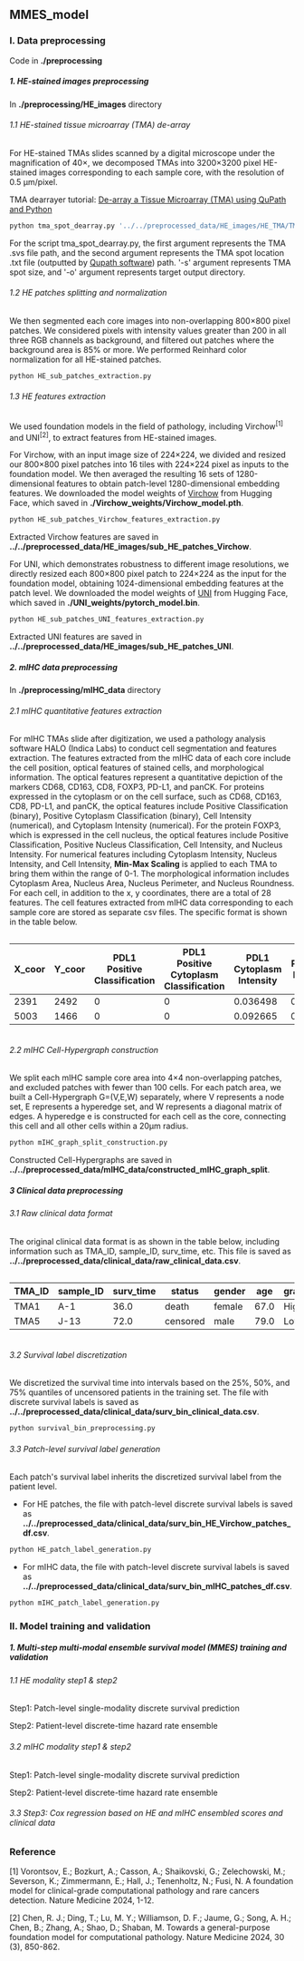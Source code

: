 ## MMES_model

### I. Data preprocessing

Code in **./preprocessing**

##### 1. HE-stained images preprocessing
In **./preprocessing/HE_images** directory

###### 1.1 HE-stained tissue microarray (TMA) de-array
For HE-stained TMAs slides scanned by a digital microscope under the magnification of 40×, we decomposed TMAs into 3200×3200 pixel HE-stained images corresponding to each sample core, with the resolution of 0.5 µm/pixel. 

TMA dearrayer tutorial: [De-array a Tissue Microarray (TMA) using QuPath and Python](https://andrewjanowczyk.com/de-array-a-tissue-microarray-(tma)-using-qupath-and-python/)


```bash
python tma_spot_dearray.py '../../preprocessed_data/HE_images/HE_TMA/TMA1.svs' '../../preprocessed_data/HE_images/HE_TMA/TMA1.txt' -s 3200 -o '../../preprocessed_data/HE_images/TMA_dearray/TMA1'
```

For the script tma_spot_dearray.py, the first argument represents the TMA .svs file path, and the second argument represents the TMA spot location .txt file (outputted by [Qupath software](https://qupath.github.io/)) path. '-s' argument represents TMA spot size, and '-o' argument represents target output directory.

###### 1.2 HE patches splitting and normalization
We then segmented each core images into non-overlapping 800×800 pixel patches. We considered pixels with intensity values greater than 200 in all three RGB channels as background, and filtered out patches where the background area is 85% or more. We performed Reinhard color normalization for all HE-stained patches.

```bash
python HE_sub_patches_extraction.py
```

###### 1.3 HE features extraction
We used foundation models in the field of pathology, including Virchow<sup>[1]</sup> and UNI<sup>[2]</sup>, to extract features from HE-stained images.

For Virchow, with an input image size of 224×224, we divided and resized our 800×800 pixel patches into 16 tiles with 224×224 pixel as inputs to the foundation model. We then averaged the resulting 16 sets of 1280-dimensional features to obtain patch-level 1280-dimensional embedding features. We downloaded the model weights of [Virchow](https://huggingface.co/paige-ai/Virchow) from Hugging Face, which saved in **./Virchow_weights/Virchow_model.pth**. 

```bash
python HE_sub_patches_Virchow_features_extraction.py
```
Extracted Virchow features are saved in **../../preprocessed_data/HE_images/sub_HE_patches_Virchow**. 

For UNI, which demonstrates robustness to different image resolutions, we directly resized each 800×800 pixel patch to 224×224 as the input for the foundation model, obtaining 1024-dimensional embedding features at the patch level. We downloaded the model weights of [UNI](https://huggingface.co/MahmoodLab/UNI) from Hugging Face, which saved in **./UNI_weights/pytorch_model.bin**. 

```bash
python HE_sub_patches_UNI_features_extraction.py
```
Extracted UNI features are saved in **../../preprocessed_data/HE_images/sub_HE_patches_UNI**. 

##### 2. mIHC data preprocessing
In **./preprocessing/mIHC_data** directory

###### 2.1 mIHC quantitative features extraction

For mIHC TMAs slide after digitization, we used a pathology analysis software HALO (Indica Labs) to conduct cell segmentation and features extraction. The features extracted from the mIHC data of each core include the cell position, optical features of stained cells, and morphological information. The optical features represent a quantitative depiction of the markers CD68, CD163, CD8, FOXP3, PD-L1, and panCK. For proteins expressed in the cytoplasm or on the cell surface, such as CD68, CD163, CD8, PD-L1, and panCK, the optical features include Positive Classification (binary), Positive Cytoplasm Classification (binary), Cell Intensity (numerical), and Cytoplasm Intensity (numerical). For the protein FOXP3, which is expressed in the cell nucleus, the optical features include Positive Classification, Positive Nucleus Classification, Cell Intensity, and Nucleus Intensity. For numerical features including Cytoplasm Intensity, Nucleus Intensity, and Cell Intensity, **Min-Max Scaling** is applied to each TMA to bring them within the range of 0-1. The morphological information includes Cytoplasm Area, Nucleus Area, Nucleus Perimeter, and Nucleus Roundness. For each cell, in addition to the x, y coordinates, there are a total of 28 features. The cell features extracted from mIHC data corresponding to each sample core are stored as separate csv files. The specific format is shown in the table below.

<div style="overflow-x: auto;">
  <table>
    <thead>
      <tr>
        <th>X_coor</th>
        <th>Y_coor</th>
        <th>PDL1 Positive Classification</th>
        <th>PDL1 Positive Cytoplasm Classification</th>
        <th>PDL1 Cytoplasm Intensity</th>
        <th>PDL1 Cell Intensity</th>
        <th>CD68 Positive Classification</th>
        <th>CD68 Positive Cytoplasm Classification</th>
        <th>CD68 Cytoplasm Intensity</th>
        <th>CD68 Cell Intensity</th>
        <th>FOXP3 Positive Classification</th>
        <th>FOXP3 Positive Nucleus Classification</th>
        <th>FOXP3 Nucleus Intensity</th>
        <th>FOXP3 Cell Intensity</th>
        <th>CD8a Positive Classification</th>
        <th>CD8a Positive Cytoplasm Classification</th>
        <th>CD8a Cytoplasm Intensity</th>
        <th>CD8a Cell Intensity</th>
        <th>CD163 Positive Classification</th>
        <th>CD163 Positive Cytoplasm Classification</th>
        <th>CD163 Cytoplasm Intensity</th>
        <th>CD163 Cell Intensity</th>
        <th>PANCK Positive Classification</th>
        <th>PANCK Positive Cytoplasm Classification</th>
        <th>PANCK Cytoplasm Intensity</th>
        <th>PANCK Cell Intensity</th>
        <th>Cytoplasm Area</th>
        <th>Nucleus Area</th>
        <th>Nucleus Perimeter</th>
        <th>Nucleus Roundness</th>
      </tr>
    </thead>
    <tbody>
      <tr>
        <td>2391</td>
        <td>2492</td>
        <td>0</td>
        <td>0</td>
        <td>0.036498</td>
        <td>0.016839</td>
        <td>0</td>
        <td>0</td>
        <td>0.029290</td>
        <td>0.010089</td>
        <td>0</td>
        <td>0</td>
        <td>0.018969</td>
        <td>0.020018</td>
        <td>1</td>
        <td>1</td>
        <td>0.230719</td>
        <td>0.213315</td>
        <td>0</td>
        <td>0</td>
        <td>0.026353</td>
        <td>0.009497</td>
        <td>0</td>
        <td>0</td>
        <td>0.032542</td>
        <td>0.027646</td>
        <td>0.219150</td>
        <td>0.317768</td>
        <td>0.219824</td>
        <td>0.748344</td>       
      </tr>   
      <tr>
        <td>5003</td>
        <td>1466</td>
        <td>0</td>
        <td>0</td>
        <td>0.092665</td>
        <td>0.069642</td>
        <td>1</td>
        <td>1</td>
        <td>0.227585</td>
        <td>0.172921</td>
        <td>0</td>
        <td>0</td>
        <td>0.022205</td>
        <td>0.023716</td>
        <td>0</td>
        <td>0</td>
        <td>0.126692</td>
        <td>0.049233</td>
        <td>0</td>
        <td>0</td>
        <td>0.044167</td>
        <td>0.023657</td>
        <td>1</td>
        <td>1</td>
        <td>0.088081</td>
        <td>0.084531</td>
        <td>0.109575</td>
        <td>0.284895</td>
        <td>0.209356</td>
        <td>0.766435</td>       
      </tr>
  </table>
</div>

###### 2.2 mIHC Cell-Hypergraph construction

We split each mIHC sample core area into 4×4 non-overlapping patches, and excluded patches with fewer than 100 cells.  For each patch area, we built a Cell-Hypergraph G=(V,E,W) separately, where V represents a node set, E represents a hyperedge set, and W represents a diagonal matrix of edges. A hyperedge e is constructed for each cell as the core, connecting this cell and all other cells within a 20μm radius. 

```bash
python mIHC_graph_split_construction.py
```
Constructed Cell-Hypergraphs are saved in **../../preprocessed_data/mIHC_data/constructed_mIHC_graph_split**. 

##### 3 Clinical data preprocessing
###### 3.1 Raw clinical data format

The original clinical data format is as shown in the table below, including information such as TMA_ID, sample_ID, surv_time, etc. This file is saved as **../../preprocessed_data/clinical_data/raw_clinical_data.csv**.

<div style="overflow-x: auto;">
  <table>
    <thead>
      <tr>
        <th>TMA_ID</th>
        <th>sample_ID</th>
        <th>surv_time</th>
        <th>status</th>
        <th>gender</th>
        <th>age</th>
        <th>grade</th>
      </tr>
    </thead>
    <tbody>
      <tr>
        <td>TMA1</td>
        <td>A-1</td>
        <td>36.0</td>
        <td>death</td>
        <td>female</td>
        <td>67.0</td>
        <td>High</td>    
      </tr>   
      <tr>
        <td>TMA5</td>
        <td>J-13</td>
        <td>72.0</td>
        <td>censored</td>
        <td>male</td>
        <td>79.0</td>
        <td>Low</td>   
      </tr>
  </table>
</div>

###### 3.2 Survival label discretization

We discretized the survival time into intervals based on the 25%, 50%, and 75% quantiles of uncensored patients in the training set. The file with discrete survival labels is saved as **../../preprocessed_data/clinical_data/surv_bin_clinical_data.csv**.

```bash
python survival_bin_preprocessing.py
```

###### 3.3 Patch-level survival label generation
Each patch's survival label inherits the discretized survival label from the patient level. 

- For HE patches, the file with patch-level discrete survival labels is saved as  **../../preprocessed_data/clinical_data/surv_bin_HE_Virchow_patches_df.csv**.
```bash
python HE_patch_label_generation.py
```

- For mIHC data, the file with patch-level discrete survival labels is saved as  **../../preprocessed_data/clinical_data/surv_bin_mIHC_patches_df.csv**.
```bash
python mIHC_patch_label_generation.py
```

### II. Model training and validation

##### 1. Multi-step multi-modal ensemble survival model (MMES) training and validation
###### 1.1 HE modality step1 & step2

Step1: Patch-level single-modality discrete survival prediction 

Step2: Patient-level discrete-time hazard rate ensemble 

###### 3.2 mIHC modality step1 & step2

Step1: Patch-level single-modality discrete survival prediction 

Step2: Patient-level discrete-time hazard rate ensemble 

###### 3.3 Step3: Cox regression based on HE and mIHC ensembled scores and clinical data 

### Reference

[1] Vorontsov, E.; Bozkurt, A.; Casson, A.; Shaikovski, G.; Zelechowski, M.; Severson, K.; Zimmermann, E.; Hall, J.; Tenenholtz, N.; Fusi, N. A foundation model for clinical-grade computational pathology and rare cancers detection. Nature Medicine 2024, 1-12.

[2] Chen, R. J.; Ding, T.; Lu, M. Y.; Williamson, D. F.; Jaume, G.; Song, A. H.; Chen, B.; Zhang, A.; Shao, D.; Shaban, M. Towards a general-purpose foundation model for computational pathology. Nature Medicine 2024, 30 (3), 850-862.